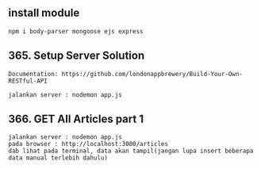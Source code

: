 ## install module

    npm i body-parser mongoose ejs express

## 365. Setup Server Solution

    Documentation: https://github.com/londonappbrewery/Build-Your-Own-RESTful-API

    jalankan server : nodemon app.js

## 366. GET All Articles part 1

    jalankan server : nodemon app.js
    pada browser : http://localhost:3000/articles
    dab lihat pada terminal, data akan tampil(jangan lupa insert beberapa data manual terlebih dahulu)
